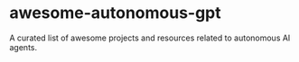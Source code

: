# awesome-autonomous-gpt
A curated list of awesome projects and resources related to autonomous AI agents.
